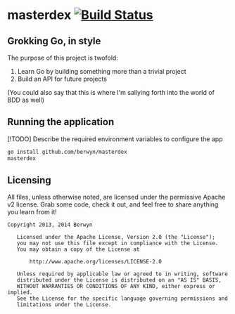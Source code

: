 masterdex [![Build Status](https://travis-ci.org/berwyn/masterdex.png?branch=master)](https://travis-ci.org/berwyn/masterdex)
=========

## Grokking Go, in style

The purpose of this project is twofold:

  1. Learn Go by building something more than a trivial project
  2. Build an API for future projects

(You could also say that this is where I'm sallying forth into the world of BDD as well)

## Running the application

[!TODO] Describe the required environment variables to configure the app

```bash
go install github.com/berwyn/masterdex
masterdex
```

## Licensing

All files, unless otherwise noted, are licensed under the permissive Apache v2 license. Grab some code, check it out, and feel free to share anything you learn from it!

```
Copyright 2013, 2014 Berwyn

   Licensed under the Apache License, Version 2.0 (the "License");
   you may not use this file except in compliance with the License.
   You may obtain a copy of the License at

       http://www.apache.org/licenses/LICENSE-2.0

   Unless required by applicable law or agreed to in writing, software
   distributed under the License is distributed on an "AS IS" BASIS,
   WITHOUT WARRANTIES OR CONDITIONS OF ANY KIND, either express or implied.
   See the License for the specific language governing permissions and
   limitations under the License.
 ```
